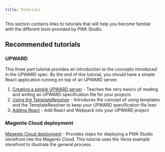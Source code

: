 ```yaml
---
title: Tutorials
---
```


This section contains links to tutorials that will help you become familiar with the different tools provided by PWA Studio.

## Recommended tutorials

### UPWARD

This three part tutorial provides an introduction to the concepts introduced in the UPWARD spec.
By the end of this tutorial, you should have a simple React application running on top of an UPWARD server.

1.  [Creating a simple UPWARD server][] - Teaches the very basics of reading and writing an UPWARD specification file for your projects
2.  [Using the TemplateResolver][] - Introduces the concept of using templates and the TemplateResolver to keep your UPWARD specification file lean
3.  [Adding React][] - Add React and Webpack into your UPWARD project

### Magento Cloud deployment

[Magento Cloud deployment][] - Provides steps for deploying a PWA Studio storefront into the Magento Cloud.
This tutorial uses the Venia example storefront to illustrate the general process.

[creating a simple upward server]: <{%link tutorials/hello-upward/simple-server/index.md%}>
[using the templateresolver]: <{%link tutorials/hello-upward/using-template-resolver/index.md%}>
[adding react]: <{%link tutorials/hello-upward/adding-react/index.md%}>
[magento cloud deployment]: <{%link tutorials/cloud-deploy/index.md %}>
